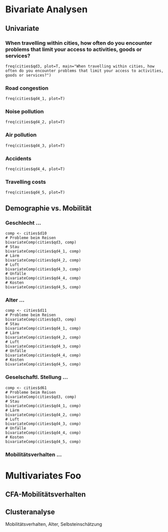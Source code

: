 # Bivariate Analysen

## Univariate
### When travelling within cities, how often do you encounter problems that limit your access to activities, goods or services?
```{r, echo=TRUE, warnings=TRUE}
freq(cities$qd3, plot=T, main="When travelling within cities, how often do you encounter problems that limit your access to activities, goods or services?")
```
### Road congestion
```{r, echo=TRUE, warnings=TRUE}
freq(cities$qd4_1, plot=T)
```
### Noise pollution
```{r, echo=TRUE, warnings=TRUE}
freq(cities$qd4_2, plot=T)
```
### Air pollution
```{r, echo=TRUE, warnings=TRUE}
freq(cities$qd4_3, plot=T)
```
### Accidents
```{r, echo=TRUE, warnings=TRUE}
freq(cities$qd4_4, plot=T)
```
### Travelling costs
```{r, echo=TRUE, warnings=TRUE}
freq(cities$qd4_5, plot=T)
```

## Demographie vs. Mobilität

### Geschlecht ...
```{r, echo=TRUE, warnings=TRUE}
comp <- cities$d10
# Probleme beim Reisen
bivariateComp(cities$qd3, comp)
# Stau
bivariateComp(cities$qd4_1, comp)
# Lärm
bivariateComp(cities$qd4_2, comp)
# Luft
bivariateComp(cities$qd4_3, comp)
# Unfälle
bivariateComp(cities$qd4_4, comp)
# Kosten
bivariateComp(cities$qd4_5, comp)
```

### Alter ...
```{r, echo=TRUE, warnings=TRUE}
comp <- cities$d11
# Probleme beim Reisen
bivariateComp(cities$qd3, comp)
# Stau
bivariateComp(cities$qd4_1, comp)
# Lärm
bivariateComp(cities$qd4_2, comp)
# Luft
bivariateComp(cities$qd4_3, comp)
# Unfälle
bivariateComp(cities$qd4_4, comp)
# Kosten
bivariateComp(cities$qd4_5, comp)
```

### Geselschaftl. Stellung ...
```{r, echo=TRUE, warnings=TRUE}
comp <- cities$d61
# Probleme beim Reisen
bivariateComp(cities$qd3, comp)
# Stau
bivariateComp(cities$qd4_1, comp)
# Lärm
bivariateComp(cities$qd4_2, comp)
# Luft
bivariateComp(cities$qd4_3, comp)
# Unfälle
bivariateComp(cities$qd4_4, comp)
# Kosten
bivariateComp(cities$qd4_5, comp)
```

### Mobilitätsverhalten ...


# Multivariates Foo
## CFA-Mobilitätsverhalten

## Clusteranalyse
Mobilitätsverhalten, Alter, Selbsteinschätzung

## 
